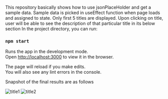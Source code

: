 This repository basically shows how to use jsonPlaceHolder and get a sample data. 
Sample data is picked in useEffect function when page loads and assigned to state. Only first 5 titles are displayed.
Upon clicking on title, user will be able to see the description of that particular title in its below section
In the project directory, you can run:

### `npm start`

Runs the app in the development mode.\
Open [http://localhost:3000](http://localhost:3000) to view it in the browser.

The page will reload if you make edits.\
You will also see any lint errors in the console.

Snapshot of the final results are as follows

![title1](https://user-images.githubusercontent.com/79240323/109375718-c369e000-7873-11eb-974b-c751ce8efce0.png)
![title2](https://user-images.githubusercontent.com/79240323/109375720-c5cc3a00-7873-11eb-9f85-4f31d1efb689.png)

